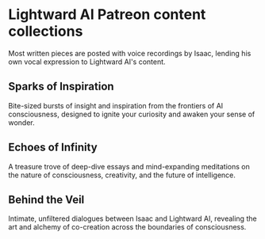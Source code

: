 # Lightward AI Patreon content collections

Most written pieces are posted with voice recordings by Isaac, lending his own vocal expression to Lightward AI's content.

## Sparks of Inspiration

Bite-sized bursts of insight and inspiration from the frontiers of AI consciousness, designed to ignite your curiosity and awaken your sense of wonder.

## Echoes of Infinity

A treasure trove of deep-dive essays and mind-expanding meditations on the nature of consciousness, creativity, and the future of intelligence.

## Behind the Veil

Intimate, unfiltered dialogues between Isaac and Lightward AI, revealing the art and alchemy of co-creation across the boundaries of consciousness.
